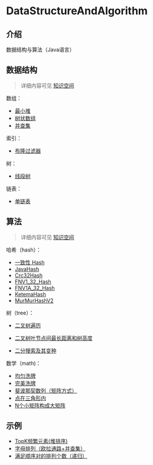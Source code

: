 # DataStructureAndAlgorithm

## 介绍
数据结构与算法（Java语言）

## 数据结构 
> 详细内容可见 [知识空间](https://xliuqq.github.io/blog_md/code_guide/data_structure/array.html)

数组：
- [最小堆](src/main/java/com/xliu/cs/ds/array/Heap.java)
- [树状数组](src/main/java/com/xliu/cs/ds/array/TreeArray.java)
- [并查集](src/main/java/com/xliu/cs/ds/array/UnionSet.java)

索引：
- [布隆过滤器](src/main/java/com/xliu/cs/ds/index/BloomFilter.java)

树：
- [线段树](src/main/java/com/xliu/cs/ds/tree/SegmentTree.java)

链表：
- [单链表](src/main/java/com/xliu/cs/ds/linkedlist/SingleLinkedList.java)


## 算法
> 详细内容可见 [知识空间](https://xliuqq.github.io/blog_md/code_guide/algs/common.html)

哈希（hash）：
  - [一致性 Hash](src/main/java/com/xliu/cs/algs/hash/ConsistentHash.java)
  - [JavaHash](src/main/java/com/xliu/cs/algs/hash/JavaHash.java)
  - [Crc32Hash](src/main/java/com/xliu/cs/algs/hash/Crc32Hash.java)
  - [FNV1_32_Hash](src/main/java/com/xliu/cs/algs/hash/FNV1_32_Hash.java)
  - [FNV1A_32_Hash](src/main/java/com/xliu/cs/algs/hash/FNV1A_32_Hash.java)
  - [KetemaHash](src/main/java/com/xliu/cs/algs/hash/KetamaHash.java)
  - [MurMurHashV2](src/main/java/com/xliu/cs/algs/hash/MurMurHashV2.java)

树（tree）：
- [二叉树遍历](src/main/java/com/xliu/cs/algs/tree/TraverseTree.java)
- [二叉树叶节点间最长距离和树高度](src/main/java/com/xliu/cs/algs/tree/MaxPathBetweenLeaf.java)

- [二分搜索及其变种](src/main/java/com/xliu/cs/algs/utils/BinarySearch.java)

数学（math)：
- [均匀洗牌](src/main/java/com/xliu/cs/algs/math/Shuffle.java)
- [完美洗牌](src/main/java/com/xliu/cs/algs/math/PerfectShuffle.java)
- [斐波那契数列（矩阵方式）](src/main/java/com/xliu/cs/algs/math/Fibonacci.java)
- [点在三角形内](src/main/java/com/xliu/cs/algs/math/PointInTriangle.java)
- [N个小矩阵构成大矩阵](src/main/java/com/xliu/cs/algs/math/PerfectRectangle.java)

## 示例

- [TopK频繁元素(堆排序)](src/main/java/com/xliu/cs/example/TopKFrequent.java)
- [字母排列（欧拉通路+并查集）](src/main/java/com/xliu/cs/example/WordHeadTail.java)
- [满足顺序对的排列个数（递归）](src/main/java/com/xliu/cs/example/ArrayRestore.java)